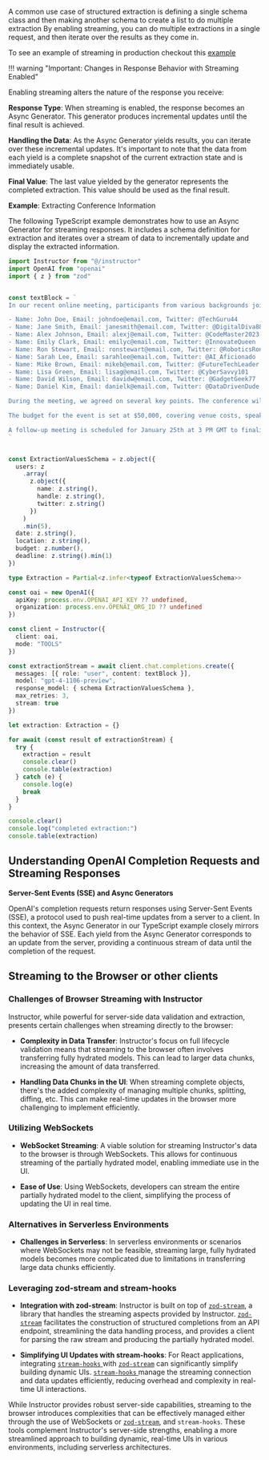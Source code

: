 A common use case of structured extraction is defining a single schema class and then making another schema to create a list to do multiple extraction By enabling streaming, you can do multiple extractions in a single request, and then iterate over the results as they come in.

To see an example of streaming in production checkout this [example](https://ss.dimitri.link/j17CVTMK)

!!! warning "Important: Changes in Response Behavior with Streaming Enabled"

Enabling streaming alters the nature of the response you receive:

**Response Type**: When streaming is enabled, the response becomes an Async Generator. This generator produces incremental updates until the final result is achieved.

**Handling the Data**: As the Async Generator yields results, you can iterate over these incremental updates. It's important to note that the data from each yield is a complete snapshot of the current extraction state and is immediately usable.

**Final Value**: The last value yielded by the generator represents the completed extraction. This value should be used as the final result.

**Example**: Extracting Conference Information

The following TypeScript example demonstrates how to use an Async Generator for streaming responses. It includes a schema definition for extraction and iterates over a stream of data to incrementally update and display the extracted information.

```ts
import Instructor from "@/instructor"
import OpenAI from "openai"
import { z } from "zod"


const textBlock = `
In our recent online meeting, participants from various backgrounds joined to discuss the upcoming tech conference. The names and contact details of the participants were as follows:

- Name: John Doe, Email: johndoe@email.com, Twitter: @TechGuru44
- Name: Jane Smith, Email: janesmith@email.com, Twitter: @DigitalDiva88
- Name: Alex Johnson, Email: alexj@email.com, Twitter: @CodeMaster2023
- Name: Emily Clark, Email: emilyc@email.com, Twitter: @InnovateQueen
- Name: Ron Stewart, Email: ronstewart@email.com, Twitter: @RoboticsRon5
- Name: Sarah Lee, Email: sarahlee@email.com, Twitter: @AI_Aficionado
- Name: Mike Brown, Email: mikeb@email.com, Twitter: @FutureTechLeader
- Name: Lisa Green, Email: lisag@email.com, Twitter: @CyberSavvy101
- Name: David Wilson, Email: davidw@email.com, Twitter: @GadgetGeek77
- Name: Daniel Kim, Email: danielk@email.com, Twitter: @DataDrivenDude

During the meeting, we agreed on several key points. The conference will be held on March 15th, 2024, at the Grand Tech Arena located at 4521 Innovation Drive. Dr. Emily Johnson, a renowned AI researcher, will be our keynote speaker.

The budget for the event is set at $50,000, covering venue costs, speaker fees, and promotional activities. Each participant is expected to contribute an article to the conference blog by February 20th.

A follow-up meeting is scheduled for January 25th at 3 PM GMT to finalize the agenda and confirm the list of speakers.
`


const ExtractionValuesSchema = z.object({
  users: z
    .array(
      z.object({
        name: z.string(),
        handle: z.string(),
        twitter: z.string()
      })
    )
    .min(5),
  date: z.string(),
  location: z.string(),
  budget: z.number(),
  deadline: z.string().min(1)
})

type Extraction = Partial<z.infer<typeof ExtractionValuesSchema>>

const oai = new OpenAI({
  apiKey: process.env.OPENAI_API_KEY ?? undefined,
  organization: process.env.OPENAI_ORG_ID ?? undefined
})

const client = Instructor({
  client: oai,
  mode: "TOOLS"
})

const extractionStream = await client.chat.completions.create({
  messages: [{ role: "user", content: textBlock }],
  model: "gpt-4-1106-preview",
  response_model: { schema ExtractionValuesSchema },
  max_retries: 3,
  stream: true
})

let extraction: Extraction = {}

for await (const result of extractionStream) {
  try {
    extraction = result
    console.clear()
    console.table(extraction)
  } catch (e) {
    console.log(e)
    break
  }
}

console.clear()
console.log("completed extraction:")
console.table(extraction)

```

## Understanding OpenAI Completion Requests and Streaming Responses

**Server-Sent Events (SSE) and Async Generators**

OpenAI's completion requests return responses using Server-Sent Events (SSE), a protocol used to push real-time updates from a server to a client. In this context, the Async Generator in our TypeScript example closely mirrors the behavior of SSE. Each yield from the Async Generator corresponds to an update from the server, providing a continuous stream of data until the completion of the request.


## Streaming to the Browser or other clients

### Challenges of Browser Streaming with Instructor
Instructor, while powerful for server-side data validation and extraction, presents certain challenges when streaming directly to the browser:

- **Complexity in Data Transfer**: Instructor's focus on full lifecycle validation means that streaming to the browser often involves transferring fully hydrated models. This can lead to larger data chunks, increasing the amount of data transferred.

- **Handling Data Chunks in the UI**: When streaming complete objects, there's the added complexity of managing multiple chunks, splitting, diffing, etc. This can make real-time updates in the browser more challenging to implement efficiently.

### Utilizing WebSockets
- **WebSocket Streaming**: A viable solution for streaming Instructor's data to the browser is through WebSockets. This allows for continuous streaming of the partially hydrated model, enabling immediate use in the UI.

- **Ease of Use**: Using WebSockets, developers can stream the entire partially hydrated model to the client, simplifying the process of updating the UI in real time.

### Alternatives in Serverless Environments
- **Challenges in Serverless**: In serverless environments or scenarios where WebSockets may not be feasible, streaming large, fully hydrated models becomes more complicated due to limitations in transferring large data chunks efficiently.

### Leveraging zod-stream and stream-hooks
- **Integration with zod-stream**: Instructor is built on top of [`zod-stream`](https://island.novy.work/docs/zod-stream/introduction), a library that handles the streaming aspects provided by Instructor. [`zod-stream`](https://island.novy.work/docs/zod-stream/introduction) facilitates the construction of structured completions from an API endpoint, streamlining the data handling process, and provides a client for parsing the raw stream and producing the partially hydrated model.

- **Simplifying UI Updates with stream-hooks**: For React applications, integrating [`stream-hooks` ](https://island.novy.work/docs/stream-hooks/introduction)with [`zod-stream`](https://island.novy.work/docs/zod-stream/introduction) can significantly simplify building dynamic UIs. [`stream-hooks` ](https://island.novy.work/docs/stream-hooks/introduction)manage the streaming connection and data updates efficiently, reducing overhead and complexity in real-time UI interactions.


While Instructor provides robust server-side capabilities, streaming to the browser introduces complexities that can be effectively managed either through the use of WebSockets or [`zod-stream`](https://island.novy.work/docs/zod-stream/introduction), and `stream-hooks`. These tools complement Instructor's server-side strengths, enabling a more streamlined approach to building dynamic, real-time UIs in various environments, including serverless architectures.
